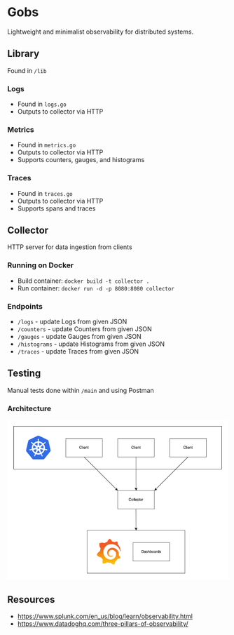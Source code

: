 # Gobs
Lightweight and minimalist observability for distributed systems.

## Library
Found in `/lib`

### Logs
- Found in `logs.go`
- Outputs to collector via HTTP

### Metrics
- Found in `metrics.go`
- Outputs to collector via HTTP
- Supports counters, gauges, and histograms

### Traces
- Found in `traces.go`
- Outputs to collector via HTTP
- Supports spans and traces

## Collector
HTTP server for data ingestion from clients

### Running on Docker
- Build container: `docker build -t collector .`
- Run container: `docker run -d -p 8080:8080 collector`

### Endpoints
- `/logs` - update Logs from given JSON
- `/counters` - update Counters from given JSON
- `/gauges` - update Gauges from given JSON
- `/histograms` - update Histograms from given JSON
- `/traces` - update Traces from given JSON

## Testing
Manual tests done within `/main` and using Postman

### Architecture
![arch](./assets/arch.png)

## Resources
- https://www.splunk.com/en_us/blog/learn/observability.html
- https://www.datadoghq.com/three-pillars-of-observability/
